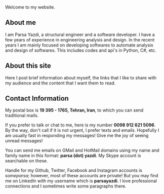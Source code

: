 Welcome to my website. 

## About me

I am Parsa Yazdi, a structural engineer and a software developer. I have a few years of experience in engineering analysis and design. In the recent years I am mainly focused on developing softwares to automate analysis and design of softwares. This includes codes and api's in Python, C#, etc.

## About this site

Here I post brief information about myself, the links that I like to share with my audience and the content that I want them to read.


## Contact Information

My postal box is **19 395 - 1765, Tehran, Iran**, to which you can send traditional mails.

If you prefer to talk or chat to me, here is my number **0098 912 621 5096**. By the way, don't call if it is not urgent, I prefer texts and emails. Hopefully I am usually fast in responding my messages! Give me the joy of seeing unread messages!

You can send me emails on GMail and HotMail domains using my name and family name in this format: **parsa (dot) yazdi**. My Skype account is searchable on these.

Handle for my Github, Twitter, Facebook and Instagram accounts is *someparsa*; however, most of these accounts are private! But you may find me on LinkedIn with my username which is **parsayazdi**. I love professional connections and I sometimes write some paragraphs there.